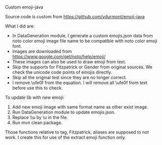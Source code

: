 Custom emoji-java

Source code is custom from https://github.com/vdurmont/emoji-java

What I did are:
- In DataGeneration module, I generate a custom emojis.json data from noto color emoji image file name to be compatible with noto color emoji font.
- Images are downloaded from https://www.google.com/get/noto/help/emoji/
- These images can also be used to draw emoji from text.
- Skip the supports for Fitzpatrick or Gender from original sources. We check the unicode code points of emojis directly.
- Skip all the original test since they are no longer correct.
- I remove \ufe0f from the equation. I will remove all \ufe0f from text before use this to check.

To update lib with new emoji:
1. Add new emoji image with same format name as other exist image.
2. Run DataGeneration module to update emojis.json.
3. Replace \\\\u by \u in the file.
4. Run mvn clean package.

Those functions relative to tag, Fitzpatrick, aliases are supposed to not work.
I create this for use of the extract emoji function only.
